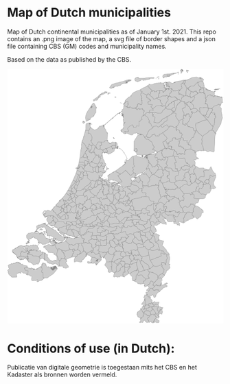 # Map of Dutch municipalities

Map of Dutch continental municipalities as of January 1st. 2021. This repo contains an .png image of the map, a svg file of border shapes and a json file containing CBS (GM) codes and municipality names.

Based on the data as published by the CBS.

![Map of dutch municipalities](dutch_municipalities_map.png)


# Conditions of use (in Dutch): 

Publicatie van digitale geometrie is toegestaan mits het CBS en het Kadaster als bronnen worden vermeld.
